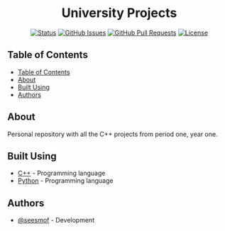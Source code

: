 <h1 align="center">University Projects</h1>

<div align="center">

[![Status](https://img.shields.io/badge/status-active-success.svg)]()
[![GitHub Issues](https://img.shields.io/github/issues/seesmof/The-Documentation-Compendium.svg)](https://github.com/seesmof/python-twitchio-chat-bot/issues)
[![GitHub Pull Requests](https://img.shields.io/github/issues-pr/seesmof/The-Documentation-Compendium.svg)](https://github.com/seesmof/python-twitchio-chat-bot/pulls)
[![License](https://img.shields.io/badge/license-MIT-blue.svg)](./LICENSE)

</div>

## Table of Contents

- [Table of Contents](#table-of-contents)
- [About ](#about-)
- [Built Using ](#built-using-)
- [Authors ](#authors-)

## About <a name = "about"></a>

Personal repository with all the C++ projects from period one, year one.

## Built Using <a name = "built_using"></a>

- [C++](https://cplusplus.com/) - Programming language
- [Python](https://python.org/) - Programming language

## Authors <a name = "authors"></a>

- [@seesmof](https://github.com/seesmof) - Development
